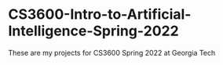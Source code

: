 # CS3600-Intro-to-Artificial-Intelligence-Spring-2022
These are my projects for CS3600 Spring 2022 at Georgia Tech
